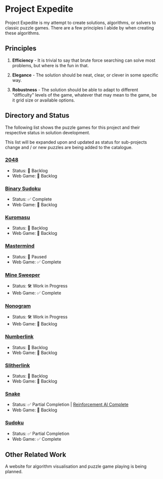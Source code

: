 # Project Expedite

Project Expedite is my attempt to create solutions, algorithms, or solvers to classic puzzle games. There are a few principles I abide by when creating these algorithms.

## Principles

1. **Efficiency** - It is trivial to say that brute force searching can solve most problems, but where is the fun in that.

2. **Elegance** - The solution should be neat, clear, or clever in some specific way.

3. **Robustness** - The solution should be able to adapt to different "difficulty" levels of the game, whatever that may mean to the game, be it grid size or available options.

## Directory and Status

The following list shows the puzzle games for this project and their respective status in solution development.

This list will be expanded upon and updated as status for sub-projects change and / or new puzzles are being added to the catalogue.

### <a href="2048/README.md">2048</a>

-   Status: 📒 Backlog
-   Web Game: 📒 Backlog

### <a href="BinarySudoku/README.md">Binary Sudoku</a>

-   Status: ✅ Complete
-   Web Game: 📒 Backlog

### <a href="Kuromasu/README.md">Kuromasu</a>

-   Status: 📒 Backlog
-   Web Game: 📒 Backlog

### <a href="Mastermind/README.md">Mastermind</a>

-   Status: 🛑 Paused
-   Web Game: ✅ Complete

### <a href="MineSweeper/README.md">Mine Sweeper</a>

-   Status: 🛠️ Work in Progress
-   Web Game: ✅ Complete

### <a href="Nonogram/README.md">Nonogram</a>

-   Status: 🛠️ Work in Progress
-   Web Game: 📒 Backlog

### <a href="Numberlink/README.md">Numberlink</a>

-   Status: 📒 Backlog
-   Web Game: 📒 Backlog

### <a href="Slitherlink/README.md">Slitherlink</a>

-   Status: 📒 Backlog
-   Web Game: 📒 Backlog

### <a href="Snake/README.md">Snake</a>

-   Status: ✅ Partial Completion | <a href="https://github.com/lochungtin/snakeAI">Reinforcement AI Complete</a>
-   Web Game: 📒 Backlog

### <a href="Sudoku/README.md">Sudoku</a>

-   Status: ✅ Partial Completion
-   Web Game: ✅ Complete

## Other Related Work

A website for algorithm visualisation and puzzle game playing is being planned.
